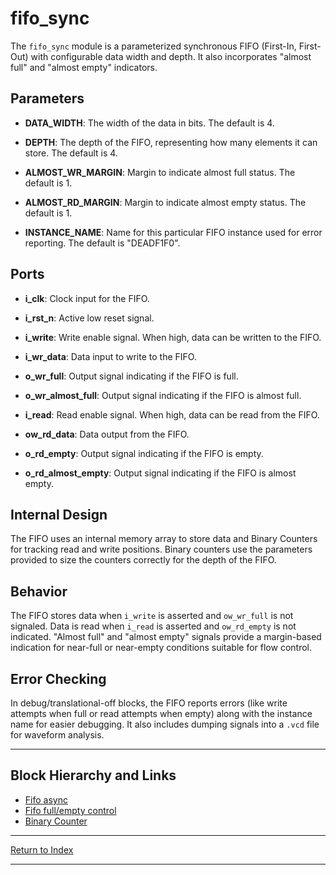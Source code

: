 # fifo_sync

The `fifo_sync` module is a parameterized synchronous FIFO (First-In, First-Out) with configurable data width and depth. It also incorporates "almost full" and "almost empty" indicators.

## Parameters

- **DATA_WIDTH**: The width of the data in bits. The default is 4.

- **DEPTH**: The depth of the FIFO, representing how many elements it can store. The default is 4.

- **ALMOST_WR_MARGIN**: Margin to indicate almost full status. The default is 1.

- **ALMOST_RD_MARGIN**: Margin to indicate almost empty status. The default is 1.

- **INSTANCE_NAME**: Name for this particular FIFO instance used for error reporting. The default is "DEADF1F0".

## Ports

- **i_clk**: Clock input for the FIFO.

- **i_rst_n**: Active low reset signal.

- **i_write**: Write enable signal. When high, data can be written to the FIFO.

- **i_wr_data**: Data input to write to the FIFO.

- **o_wr_full**: Output signal indicating if the FIFO is full.

- **o_wr_almost_full**: Output signal indicating if the FIFO is almost full.

- **i_read**: Read enable signal. When high, data can be read from the FIFO.

- **ow_rd_data**: Data output from the FIFO.

- **o_rd_empty**: Output signal indicating if the FIFO is empty.

- **o_rd_almost_empty**: Output signal indicating if the FIFO is almost empty.

## Internal Design

The FIFO uses an internal memory array to store data and Binary Counters for tracking read and write positions. Binary counters use the parameters provided to size the counters correctly for the depth of the FIFO.

## Behavior

The FIFO stores data when `i_write` is asserted and `ow_wr_full` is not signaled. Data is read when `i_read` is asserted and `ow_rd_empty` is not indicated. "Almost full" and "almost empty" signals provide a margin-based indication for near-full or near-empty conditions suitable for flow control.

## Error Checking

In debug/translational-off blocks, the FIFO reports errors (like write attempts when full or read attempts when empty) along with the instance name for easier debugging. It also includes dumping signals into a `.vcd` file for waveform analysis.

---

## Block Hierarchy and Links

- [Fifo async](fifo_async.md)
- [Fifo full/empty control](fifo_control.md)
- [Binary Counter](counter_bingray.md)

---

[Return to Index](index.md)

---
